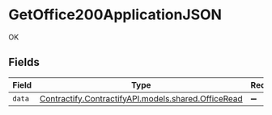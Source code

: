 # GetOffice200ApplicationJSON

OK


## Fields

| Field                                                                                    | Type                                                                                     | Required                                                                                 | Description                                                                              |
| ---------------------------------------------------------------------------------------- | ---------------------------------------------------------------------------------------- | ---------------------------------------------------------------------------------------- | ---------------------------------------------------------------------------------------- |
| `data`                                                                                   | [Contractify.ContractifyAPI.models.shared.OfficeRead](../../models/shared/OfficeRead.md) | :heavy_minus_sign:                                                                       | N/A                                                                                      |